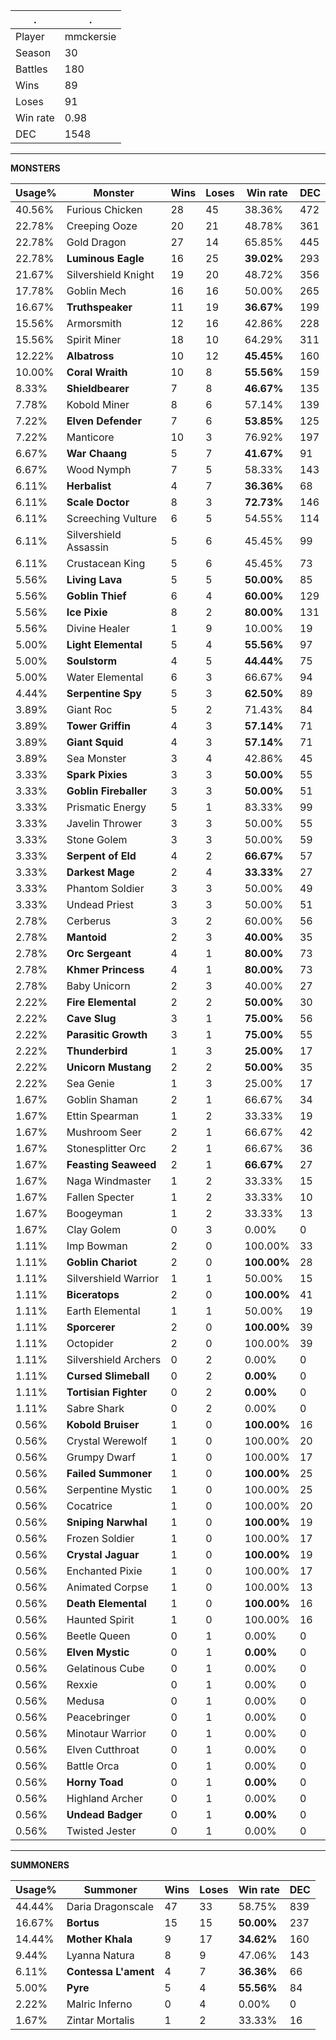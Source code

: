 .|.
|-|-
Player|mmckersie
Season|30
Battles|180
Wins|89
Loses|91
Win rate|0.98
DEC|1548

---
**MONSTERS**

Usage%|Monster|Wins|Loses|Win rate|DEC|
-|-|-|-|-|-|
40.56%|Furious Chicken|28|45|38.36%|472|
22.78%|Creeping Ooze|20|21|48.78%|361|
22.78%|Gold Dragon|27|14|65.85%|445|
22.78%|**Luminous Eagle**|16|25|**39.02%**|293|
21.67%|Silvershield Knight|19|20|48.72%|356|
17.78%|Goblin Mech|16|16|50.00%|265|
16.67%|**Truthspeaker**|11|19|**36.67%**|199|
15.56%|Armorsmith|12|16|42.86%|228|
15.56%|Spirit Miner|18|10|64.29%|311|
12.22%|**Albatross**|10|12|**45.45%**|160|
10.00%|**Coral Wraith**|10|8|**55.56%**|159|
8.33%|**Shieldbearer**|7|8|**46.67%**|135|
7.78%|Kobold Miner|8|6|57.14%|139|
7.22%|**Elven Defender**|7|6|**53.85%**|125|
7.22%|Manticore|10|3|76.92%|197|
6.67%|**War Chaang**|5|7|**41.67%**|91|
6.67%|Wood Nymph|7|5|58.33%|143|
6.11%|**Herbalist**|4|7|**36.36%**|68|
6.11%|**Scale Doctor**|8|3|**72.73%**|146|
6.11%|Screeching Vulture|6|5|54.55%|114|
6.11%|Silvershield Assassin|5|6|45.45%|99|
6.11%|Crustacean King|5|6|45.45%|73|
5.56%|**Living Lava**|5|5|**50.00%**|85|
5.56%|**Goblin Thief**|6|4|**60.00%**|129|
5.56%|**Ice Pixie**|8|2|**80.00%**|131|
5.56%|Divine Healer|1|9|10.00%|19|
5.00%|**Light Elemental**|5|4|**55.56%**|97|
5.00%|**Soulstorm**|4|5|**44.44%**|75|
5.00%|Water Elemental|6|3|66.67%|94|
4.44%|**Serpentine Spy**|5|3|**62.50%**|89|
3.89%|Giant Roc|5|2|71.43%|84|
3.89%|**Tower Griffin**|4|3|**57.14%**|71|
3.89%|**Giant Squid**|4|3|**57.14%**|71|
3.89%|Sea Monster|3|4|42.86%|45|
3.33%|**Spark Pixies**|3|3|**50.00%**|55|
3.33%|**Goblin Fireballer**|3|3|**50.00%**|51|
3.33%|Prismatic Energy|5|1|83.33%|99|
3.33%|Javelin Thrower|3|3|50.00%|55|
3.33%|Stone Golem|3|3|50.00%|59|
3.33%|**Serpent of Eld**|4|2|**66.67%**|57|
3.33%|**Darkest Mage**|2|4|**33.33%**|27|
3.33%|Phantom Soldier|3|3|50.00%|49|
3.33%|Undead Priest|3|3|50.00%|51|
2.78%|Cerberus|3|2|60.00%|56|
2.78%|**Mantoid**|2|3|**40.00%**|35|
2.78%|**Orc Sergeant**|4|1|**80.00%**|73|
2.78%|**Khmer Princess**|4|1|**80.00%**|73|
2.78%|Baby Unicorn|2|3|40.00%|27|
2.22%|**Fire Elemental**|2|2|**50.00%**|30|
2.22%|**Cave Slug**|3|1|**75.00%**|56|
2.22%|**Parasitic Growth**|3|1|**75.00%**|55|
2.22%|**Thunderbird**|1|3|**25.00%**|17|
2.22%|**Unicorn Mustang**|2|2|**50.00%**|35|
2.22%|Sea Genie|1|3|25.00%|17|
1.67%|Goblin Shaman|2|1|66.67%|34|
1.67%|Ettin Spearman|1|2|33.33%|19|
1.67%|Mushroom Seer|2|1|66.67%|42|
1.67%|Stonesplitter Orc|2|1|66.67%|36|
1.67%|**Feasting Seaweed**|2|1|**66.67%**|27|
1.67%|Naga Windmaster|1|2|33.33%|15|
1.67%|Fallen Specter|1|2|33.33%|10|
1.67%|Boogeyman|1|2|33.33%|13|
1.67%|Clay Golem|0|3|0.00%|0|
1.11%|Imp Bowman|2|0|100.00%|33|
1.11%|**Goblin Chariot**|2|0|**100.00%**|28|
1.11%|Silvershield Warrior|1|1|50.00%|15|
1.11%|**Biceratops**|2|0|**100.00%**|41|
1.11%|Earth Elemental|1|1|50.00%|19|
1.11%|**Sporcerer**|2|0|**100.00%**|39|
1.11%|Octopider|2|0|100.00%|39|
1.11%|Silvershield Archers|0|2|0.00%|0|
1.11%|**Cursed Slimeball**|0|2|**0.00%**|0|
1.11%|**Tortisian Fighter**|0|2|**0.00%**|0|
1.11%|Sabre Shark|0|2|0.00%|0|
0.56%|**Kobold Bruiser**|1|0|**100.00%**|16|
0.56%|Crystal Werewolf|1|0|100.00%|20|
0.56%|Grumpy Dwarf|1|0|100.00%|17|
0.56%|**Failed Summoner**|1|0|**100.00%**|25|
0.56%|Serpentine Mystic|1|0|100.00%|25|
0.56%|Cocatrice|1|0|100.00%|20|
0.56%|**Sniping Narwhal**|1|0|**100.00%**|19|
0.56%|Frozen Soldier|1|0|100.00%|17|
0.56%|**Crystal Jaguar**|1|0|**100.00%**|19|
0.56%|Enchanted Pixie|1|0|100.00%|17|
0.56%|Animated Corpse|1|0|100.00%|13|
0.56%|**Death Elemental**|1|0|**100.00%**|16|
0.56%|Haunted Spirit|1|0|100.00%|16|
0.56%|Beetle Queen|0|1|0.00%|0|
0.56%|**Elven Mystic**|0|1|**0.00%**|0|
0.56%|Gelatinous Cube|0|1|0.00%|0|
0.56%|Rexxie|0|1|0.00%|0|
0.56%|Medusa|0|1|0.00%|0|
0.56%|Peacebringer|0|1|0.00%|0|
0.56%|Minotaur Warrior|0|1|0.00%|0|
0.56%|Elven Cutthroat|0|1|0.00%|0|
0.56%|Battle Orca|0|1|0.00%|0|
0.56%|**Horny Toad**|0|1|**0.00%**|0|
0.56%|Highland Archer|0|1|0.00%|0|
0.56%|**Undead Badger**|0|1|**0.00%**|0|
0.56%|Twisted Jester|0|1|0.00%|0|

---
**SUMMONERS**

Usage%|Summoner|Wins|Loses|Win rate|DEC|
-|-|-|-|-|-|
44.44%|Daria Dragonscale|47|33|58.75%|839|
16.67%|**Bortus**|15|15|**50.00%**|237|
14.44%|**Mother Khala**|9|17|**34.62%**|160|
9.44%|Lyanna Natura|8|9|47.06%|143|
6.11%|**Contessa L'ament**|4|7|**36.36%**|66|
5.00%|**Pyre**|5|4|**55.56%**|84|
2.22%|Malric Inferno|0|4|0.00%|0|
1.67%|Zintar Mortalis|1|2|33.33%|16|
